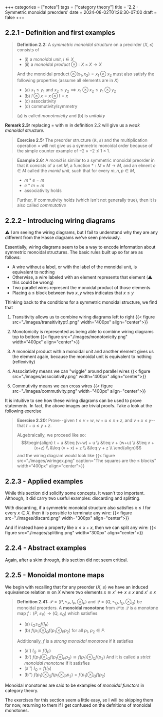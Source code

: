 +++
categories = ["notes"]
tags = ["category theory"]
title = '2.2 - Symmetric monoidal preorders'
date = 2024-08-02T01:26:30-07:00
draft = false
+++

## 2.2.1 - Definition and first examples

> **Definition 2.2:** A *symmetric monoidal structure* on a preoirder $(X, \leq)$ consists of
> - (i) a *monoidal unit*, $I \in X$
> - (ii) a *monoidal product* $\otimes: X \times X \rightarrow X$
>
> And the monoidal product $\otimes(x_1,x_2) = x_1 \otimes x_2$ must also satisfy the following properties (assume all elements are in $X$)
> - (a) $x_1 \leq y_1$ and $x_2 \leq y_2 \implies x_1 \otimes x_2 \leq y_1 \otimes y_2$
> - (b) $I \otimes x = x \otimes I = x$
> - (c) associativity
> - (d) commutivity/symmetry
> 
> (a) is called *monotnoicity* and (b) is *unitality*

**Remark 2.3:** replacing $=$ with $\cong$ in definition 2.2 will give us a *weak monoidal structure*.

> **Exercise 2.5:** The preorder structure $(\mathbb{R}, \leq)$ and the multiplication operation $\times$ will not give us a symmetric monoidal order because of the simple counter example of $-2 \times -2 \nleq 1 \times 1$.

> **Example 2.6:** A *monid* is similar to a symmetric monoidal preorder in that it consists of a set $M$, a function $*: M\times M \rightarrow M$, and an elment $e \in M$ called the *monid unit*, such that for every $m,n,p \in M$,
> - $m * e = m$
> - $e * m = m$
> - associativity holds
> 
> Further, if commutivity holds (which isn't not generally true),  then it is also called *commutative*

## 2.2.2 - Introducing wiring diagrams
:warning: I am seeing the wiring diagrams, but I fail to understand why they are any different from the Hasse diagrams we've seen previously.

Essentially, wiring diagrams seem to be a way to encode information about symmetric monoidal structures. The basic rules built up so far are as follows:
- A wire without a label, or with the label of the monoidal unit, is equivalent to nothing
- Otherwise, a wire labeled with an element represents that element (:warning: this could be wrong)
- Two parallel wires represent the monoidal product of those elements
- Placing a $\leq$ block between two $x,y$ wires indicates that $x \leq y$

Thinking back to the conditions for a symmetric monoidal structure, we find that
1. Transitivity allows us to combine wiring diagrams left to right
{{< figure src="./images/transitivitypt1.png" width="400px" align="center">}}

1. Monotonicity is represented as being able to combine wiring diagrams top to bottom
{{< figure src="./images/monotonicity.png" width="400px" align="center">}}

1. A monoidal product with a monoidal unit and another element gives us the element again, because the monoidal unit is equivalent to nothing (reflexivity)

1. Associativity means we can "wiggle" around parallel wires
{{< figure src="./images/associativity.png" width="400px" align="center">}}

1. Commutivity means we can cross wires
{{< figure src="./images/commutivity.png" width="400px" align="center">}}

It is intuitive to see how these wiring diagrams can be used to prove statements. In fact, the above images are trivial proofs. Take a look at the following exercise

> **Exercise 2.20:**
> Prove--given $t \leq v+w$, $w+u \leq x+z$, and  $v+x \leq y$--that $t+u \leq y+z$.
>  
> ALgebraically, we proceed like so:
> $$\begin{align} 
    t + u &\leq (v+w) + u \\
    &\leq v + (w+u) \\
    &\leq v + (x+z) \\
    &\leq (v + x) + z \\
    &\leq y + z \\
\end{align}$$
> and the wiring diagram would look like
> {{< figure src="./images/wiringex.png" caption="The squares are the $\leq$ blocks" width="400px" align="center">}}

## 2.2.3 - Applied examples
While this section did solidify some concepts. It wasn't too important. Although, it did carry two useful examples: discarding and splitting.

With discarding, if a symmetric monoidal structure also satisfies $x \leq I$ for every $x \in X$, then it is possible to terminate any wire:
{{< figure src="./images/discard.png" width="300px" align="center">}}

And if instead have a property like $x \leq x + x$, then we can split any wire:
{{< figure src="./images/splitting.png" width="300px" align="center">}}

## 2.2.4 - Abstract examples 
Again, after a skim through, this section did not seem critical.

## 2.2.5 - Monoidal montone maps
We begin with recalling that for any preorder $(X,\leq)$ we have an induced equivalence relation $\cong$ on $X$ where two elements $x \cong x' \iff x \leq x$ and $x' \leq x$

> **Definition 2.41:** $\mathcal{P} = (P, \leq_P, I_P, \otimes_P)$ and $\mathcal{Q} = (Q, \leq_Q, I_Q, \otimes_Q)$ be monoidal preorders. A __monoidal monotone__ from $\mathcal{P}$ to $\mathcal{Q}$ is a monotone map $f: (P, \leq_P) \rightarrow (Q, \leq_Q)$ which satisfies
> - (a) $I_Q \leq_Q f(I_P)$
> - (b) $f(p_1) \otimes_Q f(p_1 \otimes_P p_2)$
> for all $p_1,p_2 \in P$.
> 
> Additionally, $f$ is a _strong monoidal monotone_ if it satisfies
> - (a') $I_Q \cong f(I_P)$
> - (b') $f(p_1) \otimes_Q f(p_1 \otimes_P p_2) \cong f(p_1) \otimes_Q f(p_2)$
> And it is called a _strict monoidal monotone_ if it satisfies
> - (a'') $I_Q = f(I_P)$
> - (b'') $f(p_1) \otimes_Q f(p_1 \otimes_P p_2) = f(p_1) \otimes_Q f(p_2)$

Monoidal monotones are said to be examples of _monoidal functors_ in category theory.

The exercises for this section seem a little easy, so I will be skipping them for now, returning to them if I get confused on the defnitions of monoidal monotones.

